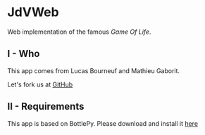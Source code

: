 JdVWeb
======

Web implementation of the famous _Game Of Life_.

I - Who
-------

This app comes from Lucas Bourneuf and Mathieu Gaborit.

Let's fork us at [GitHub](https://github.com/Matael/jdvweb)


II - Requirements
----------------

This app is based on BottlePy. Please download and install it [here](http://bottlepy.org/docs/dev/tutorial.html#installation)
